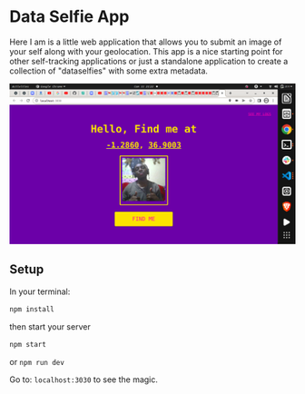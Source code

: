 # Data Selfie App
   Here I am is a little web application that allows you to submit an image of your self along with your geolocation. This app is a nice starting point for      other self-tracking applications or just a standalone application to create a collection of "dataselfies" with some extra metadata.

![](assets/cover.png)


## Setup

In your terminal:
```sh
npm install
```

then start your server
```sh
npm start
```
or `npm run dev`

Go to: `localhost:3030` to see the magic.



